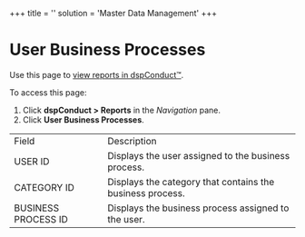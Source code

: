 +++
title = ''
solution = 'Master Data Management'
+++

# <span>User Business Processes</span>

<div class="use">

Use this page to [view reports in
dspConduct™](../Use_Cases/View_Reports_in_dspConduct.htm).

</div>

To access this page:

1.  Click <span style="font-weight: bold;">dspConduct \>
    </span>**Reports** in the *Navigation* pane.
2.  Click **User Business
Processes**.

|                     |                                                           |
| ------------------- | --------------------------------------------------------- |
| Field               | Description                                               |
| USER ID             | Displays the user assigned to the business process.       |
| CATEGORY ID         | Displays the category that contains the business process. |
| BUSINESS PROCESS ID | Displays the business process assigned to the user.       |
